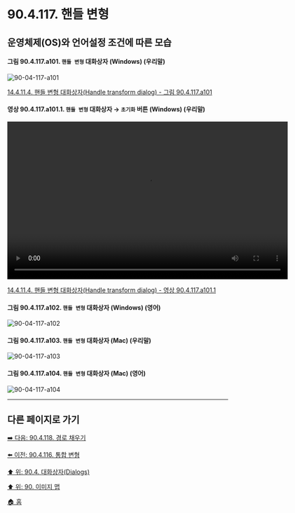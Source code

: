 # 90.4.117. 핸들 변형
## 운영체제(OS)와 언어설정 조건에 따른 모습

<a id="90-04-117-a101"></a>

#### 그림 90.4.117.a101. `핸들 변형` 대화상자 (Windows) (우리말)
![90-04-117-a101](https://github.com/wonder13662/gimp/assets/15767104/4d3b1b3a-082f-4ff4-8b80-5b3127f1d54e)

[14.4.11.4. 핸들 변형 대화상자(Handle transform dialog) - 그림 90.4.117.a101](./14-04-11-04-handle_transform_dialog.md#90-04-117-a101)

<a id="90-04-117-a101-01"></a>

#### 영상 90.4.117.a101.1. `핸들 변형` 대화상자 → `초기화` 버튼 (Windows) (우리말)
<video controls="controls" width="640" height="360" src="https://github.com/wonder13662/gimp/assets/15767104/7a931f66-c5cd-4e3e-990f-accb0c709cbf"></video>

[14.4.11.4. 핸들 변형 대화상자(Handle transform dialog) - 영상 90.4.117.a101.1](./14-04-11-04-handle_transform_dialog.md#90-04-117-a101-01)

<a id="90-04-117-a102"></a>

#### 그림 90.4.117.a102. `핸들 변형` 대화상자 (Windows) (영어)
![90-04-117-a102](https://github.com/wonder13662/gimp/assets/15767104/c1678764-c822-4618-8c7e-35b9b0ccaff6)

<a id="90-04-117-a103"></a>

#### 그림 90.4.117.a103. `핸들 변형` 대화상자 (Mac) (우리말)
![90-04-117-a103](https://github.com/wonder13662/gimp/assets/15767104/4156542f-2523-45b6-b1cf-ec0075959c54)

<a id="90-04-117-a104"></a>

#### 그림 90.4.117.a104. `핸들 변형` 대화상자 (Mac) (영어)
![90-04-117-a104](https://github.com/wonder13662/gimp/assets/15767104/e139b8d6-bbde-417d-b576-f94babfb4936)

***

## 다른 페이지로 가기

[➡️ 다음: 90.4.118. 경로 채우기](./90-04-0118-fill_path.md)

[⬅️ 이전: 90.4.116. 통합 변형](./90-04-0116-unified_transform.md)

[⬆️ 위: 90.4. 대화상자(Dialogs)](./90-04-0000-dialogs.md)

[⬆️ 위: 90. 이미지 맵](./90-00-image-map.md)

[🏠 홈](./00-home.md)
